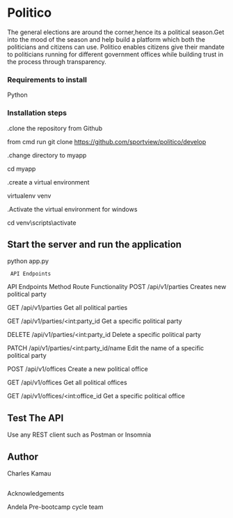 # Politico
The general elections are around the corner,hence its a political season.Get into the mood of the season and help build a platform which both the politicians and citizens can use. Politico enables citizens give their mandate to politicians running for different government offices while building trust in the  process through transparency.

### Requirements to install
 Python
 
### Installation steps
.clone the repository from Github

from cmd run git clone https://github.com/sportview/politico/develop

.change directory to myapp

cd myapp

.create a virtual environment

 virtualenv venv

.Activate the virtual environment for windows
  
  cd venv\scripts\activate 
  
## Start the server and run the application 

python app.py

     API Endpoints


API Endpoints
              Method	Route	Functionality
POST	/api/v1/parties	 Creates new political party

GET	/api/v1/parties 	Get all political parties

GET	/api/v1/parties/<int:party_id	 Get a specific political party

DELETE	/api/v1/parties/<int:party_id	 Delete a specific political party

PATCH	/api/v1/parties/<int:party_id/name	Edit the name of a specific political party

POST	/api/v1/offices	   Create a new political office

GET	/api/v1/offices	  Get all political offices

GET	/api/v1/offices/<int:office_id	Get a specific political office

## Test The API 
Use any REST client such as Postman or Insomnia

## Author
Charles Kamau

## 
Acknowledgements

Andela Pre-bootcamp cycle team








  
  
  
